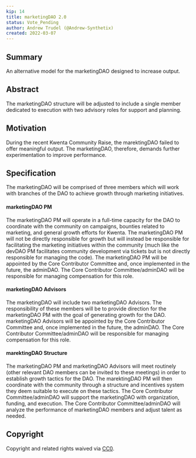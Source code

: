 ```yaml
---
kip: 14
title: marketingDAO 2.0 
status: Vote_Pending
author: Andrew Trudel (@Andrew-Synthetix)
created: 2022-03-07
---
```


## Summary

An alternative model for the marketingDAO designed to increase output.

## Abstract

The marketingDAO structure will be adjusted to include a single member dedicated to execution with two advisory roles for support and planning. 

## Motivation

During the recent Kwenta Community Raise, the marektingDAO failed to offer meaningful output. The marketingDAO, therefore, demands further experimentation to improve performance. 

## Specification

The marketingDAO will be comprised of three members which will work with branches of the DAO to achieve growth through marketing initiatives. 

#### marketingDAO PM 

The marketingDAO PM will operate in a full-time capacity for the DAO to coordinate with the community on campaigns, bounties related to marketing, and general growth efforts for Kwenta. The marketingDAO PM will not be directly responsible for growth but will instead be responsible for facilitating the marketing initiatives within the community (much like the devDAO PM facilitates community development via tickets but is not directly responsible for managing the code). The marketingDAO PM will be appointed by the Core Contributor Committee and, once implemented in the future, the adminDAO. The Core Contributor Committee/adminDAO will be responsible for managing compensation for this role. 

#### marketingDAO Advisors 

The marketingDAO will include two marketingDAO Advisors. The responsibility of these members will be to provide direction for the marketingDAO PM with the goal of generating growth for the DAO. marketingDAO Advisors will be appointed by the Core Contributor Committee and, once implemented in the future, the adminDAO. The Core Contributor Committee/adminDAO will be responsible for managing compensation for this role. 

#### marektingDAO Structure

The marketingDAO PM and marketingDAO Advisors will meet routinely (other relevant DAO members can be invited to these meetings) in order to establish growth tactics for the DAO. The marektingDAO PM will then coordinate with the community through a structure and incentives system they deem suitable to execute on these tactics. The Core Contributor Committee/adminDAO will support the marketingDAO with organization, funding, and execution. The Core Contributor Committee/adminDAO will analyze the performance of marketingDAO members and adjust talent as needed. 

## Copyright

Copyright and related rights waived via [CC0](https://creativecommons.org/publicdomain/zero/1.0/).


